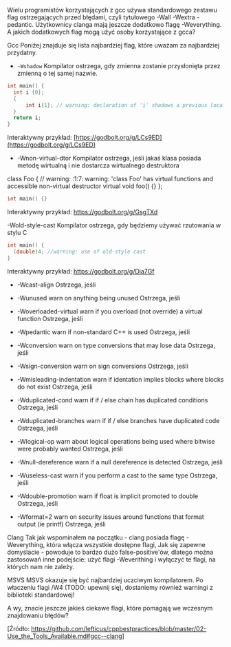 Wielu programistów korzystających z gcc używa standardowego zestawu flag ostrzegających przed błędami, 
czyli tytułowego -Wall -Wextra -pedantic. Użytkownicy clanga mają jeszcze dodatkowo flagę -Weverything. 
A jakich dodatkowych flag mogą  użyć osoby korzystające z gcca?

Gcc
Poniżej znajduje się lista najbardziej flag, które uważam za najbardziej przydatny.

* `-Wshadow`
Kompilator ostrzega, gdy zmienna zostanie przysłonięta przez zmienną o tej samej nazwie.

```cpp
int main() {
  int i {0};
  {
      int i{1}; // warning: declaration of 'i' shadows a previous local
  }
  return i;
}
```

Interaktywny przykład: [https://godbolt.org/g/LCs9ED](https://godbolt.org/g/LCs9ED)

* -Wnon-virtual-dtor
Kompilator ostrzega, jeśli jakaś klasa posiada metodę wirtualną i nie dostarcza wirtualnego destruktora

class Foo { // warning: <source>:1:7: warning: 'class Foo' has virtual functions and accessible non-virtual destructor
  virtual void foo() {}
};

```cpp
int main() {} 
```
Interaktywny przykład: https://godbolt.org/g/GsgTXd

-Wold-style-cast 
Kompilator ostrzega, gdy będziemy używać rzutowania w stylu C

```cpp
int main() {
  (double)4; //warning: use of old-style cast
} 
```
Interaktywny przykład: https://godbolt.org/g/Dia7Gf

* -Wcast-align
Ostrzega, jeśli 

* -Wunused warn on anything being unused
Ostrzega, jeśli 
* -Woverloaded-virtual warn if you overload (not override) a virtual function
Ostrzega, jeśli 
* -Wpedantic warn if non-standard C++ is used
Ostrzega, jeśli 
* -Wconversion warn on type conversions that may lose data
Ostrzega, jeśli 
* -Wsign-conversion warn on sign conversions
Ostrzega, jeśli 
* -Wmisleading-indentation warn if identation implies blocks where blocks do not exist
Ostrzega, jeśli 
* -Wduplicated-cond warn if if / else chain has duplicated conditions
Ostrzega, jeśli 
* -Wduplicated-branches warn if if / else branches have duplicated code
Ostrzega, jeśli 
* -Wlogical-op warn about logical operations being used where bitwise were probably wanted
Ostrzega, jeśli 
* -Wnull-dereference warn if a null dereference is detected
Ostrzega, jeśli 
* -Wuseless-cast warn if you perform a cast to the same type
Ostrzega, jeśli 
* -Wdouble-promotion warn if float is implicit promoted to double
Ostrzega, jeśli 
* -Wformat=2 warn on security issues around functions that format output (ie printf)
Ostrzega, jeśli 


Clang
Tak jak wspominałem na początku - clang posiada flagę -Weverything, która włącza wszystkie dostępne flagi, Jak się zapewne domyślacie - powoduje to bardzo dużo false-positive'ów, dlatego można zastosowań inne podejście: użyć flagi -Weverithing i wyłączyć te flagi, na których nam nie zależy.

MSVS
MSVS okazuje się być najbardziej uczciwym kompilatorem. Po właczeniu flagi /W4 (TODO: upewnij się), dostaniemy również warningi z biblioteki standardowej! 



A wy, znacie jeszcze jakieś ciekawe flagi, które pomagają we wczesnym znajdowaniu błędów?



[Źródło: https://github.com/lefticus/cppbestpractices/blob/master/02-Use_the_Tools_Available.md#gcc--clang]
